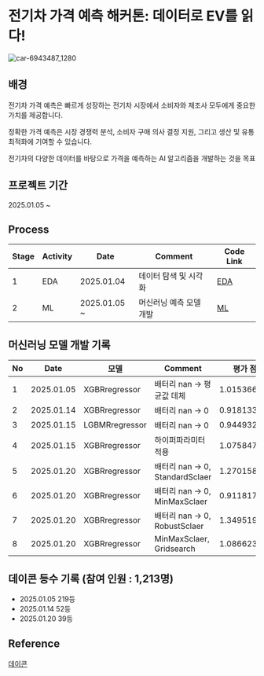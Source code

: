 # 전기차 가격 예측 해커톤: 데이터로 EV를 읽다!

![car-6943487_1280](https://github.com/user-attachments/assets/cb54f8ea-73c4-4881-ae4e-1e9c4e8737ea)

## 배경

전기차 가격 예측은 빠르게 성장하는 전기차 시장에서 소비자와 제조사 모두에게 중요한 가치를 제공합니다.

정확한 가격 예측은 시장 경쟁력 분석, 소비자 구매 의사 결정 지원, 그리고 생산 및 유통 최적화에 기여할 수 있습니다.

전기차의 다양한 데이터를 바탕으로 가격을 예측하는 AI 알고리즘을 개발하는 것을 목표


## 프로젝트 기간

2025.01.05 ~

## Process

|Stage|Activity|Date|Comment|Code Link|
|--|--|--|--|--|
|1|EDA|2025.01.04|데이터 탐색 및 시각화|[EDA](https://github.com/SeokcheonMoon/dacon_EV_analysis/blob/main/Data_analysis/EDA.ipynb)|
|2|ML|2025.01.05 ~|머신러닝 예측 모델 개발|[ML](https://github.com/SeokcheonMoon/dacon_EV_analysis/tree/main/ML)|


## 머신러닝 모델 개발 기록

|No|Date|모델|Comment|평가 점수|Best|
|--|--|--|--|--|--|
|1|2025.01.05|XGBRregressor|배터리 nan -> 평균값 데체|1.0153660952||
|2|2025.01.14|XGBRregressor|배터리 nan -> 0|0.9181333378||
|3|2025.01.15|LGBMRregressor|배터리 nan -> 0|0.9449329324||
|4|2025.01.15|XGBRregressor|하이퍼파라미터 적용|1.0758477746||
|5|2025.01.20|XGBRregressor|배터리 nan -> 0, StandardSclaer|1.2701580746||
|6|2025.01.20|XGBRregressor|배터리 nan -> 0, MinMaxSclaer|0.911817677|V|
|7|2025.01.20|XGBRregressor|배터리 nan -> 0, RobustSclaer|1.3495195047||
|8|2025.01.20|XGBRregressor|MinMaxSclaer, Gridsearch|1.0866232171||

## 데이콘 등수 기록 (참여 인원 : 1,213명)

- 2025.01.05 219등
- 2025.01.14 52등
- 2025.01.20 39등

## Reference

[데이콘](https://dacon.io/competitions/official/236424/overview/description)